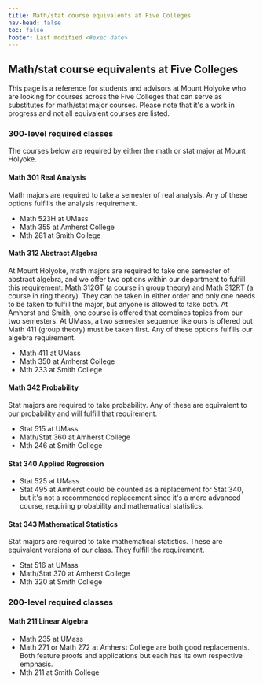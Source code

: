 ```yaml
---
title: Math/stat course equivalents at Five Colleges
nav-head: false
toc: false
footer: Last modified <#exec date>
---
```


## Math/stat course equivalents at Five Colleges

This page is a reference for students and advisors at Mount Holyoke
who are looking for courses across the Five Colleges that can serve
as substitutes for math/stat major courses.
Please note that it's a work in progress and not all equivalent
courses are listed. 


### 300-level required classes

The courses below are required by either the math or stat major at Mount Holyoke.

#### Math 301 Real Analysis

Math majors are required to take a semester of real analysis. Any of these
options fulfills the analysis requirement.

- Math 523H at UMass
- Math 355 at Amherst College
- Mth 281 at Smith College

#### Math 312 Abstract Algebra

At Mount Holyoke, math majors are required to take one semester of
abstract algebra, and we offer two options within our department to
fulfill this requirement: Math 312GT (a course in group theory) and
Math 312RT (a course in ring theory). They can be taken in either order
and only one needs to be taken to fulfill the major, but anyone is allowed
to take both. At Amherst and Smith, one course is offered that combines topics
from our two semesters. At UMass, a two semester sequence like ours is offered
but Math 411 (group theory) must be taken first. Any of these options fulfills
our algebra requirement.

- Math 411 at UMass
- Math 350 at Amherst College
- Mth 233 at Smith College


#### Math 342 Probability

Stat majors are required to take probability. Any of these are equivalent
to our probability and will fulfill that requirement.

- Stat 515 at UMass
- Math/Stat 360 at Amherst College
- Mth 246 at Smith College

#### Stat 340 Applied Regression

- Stat 525 at UMass
- Stat 495 at Amherst could be counted as a replacement for Stat 340,
	but it's not a recommended replacement since it's a more advanced course,
	requiring probability and mathematical statistics.

#### Stat 343 Mathematical Statistics

Stat majors are required to take mathematical statistics. These
are equivalent versions of our class. They fulfill the requirement.

- Stat 516 at UMass
- Math/Stat 370 at Amherst College
- Mth 320 at Smith College 


### 200-level required classes

#### Math 211 Linear Algebra

- Math 235 at UMass
- Math 271 or Math 272 at Amherst College are both good replacements. 
	Both feature proofs and applications but each has its own respective emphasis.
- Mth 211 at Smith College


